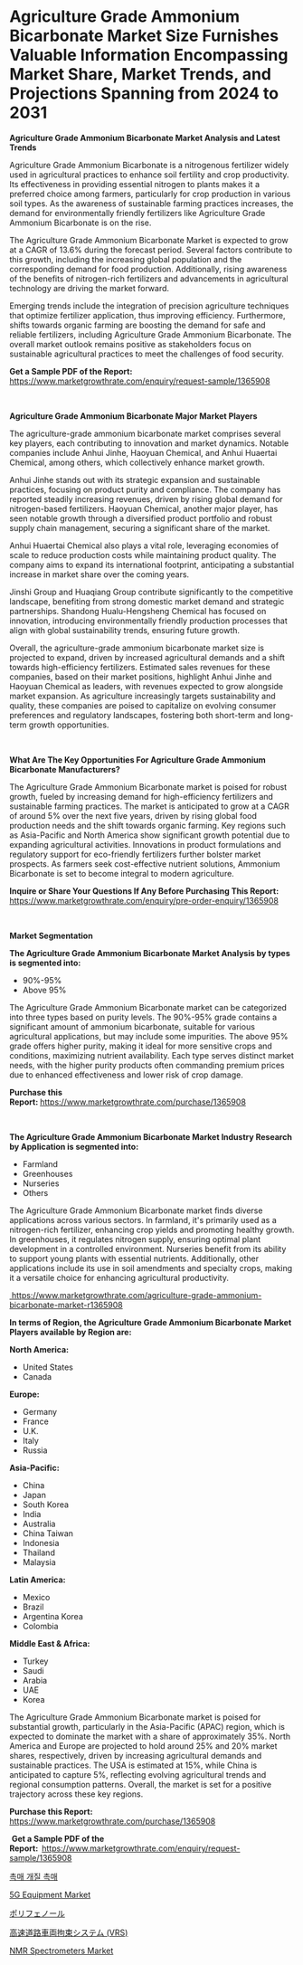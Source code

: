 <p><h1>Agriculture Grade Ammonium Bicarbonate Market Size Furnishes Valuable Information Encompassing Market Share, Market Trends, and Projections Spanning from 2024 to 2031</h1></p><p><strong>Agriculture Grade Ammonium Bicarbonate Market Analysis and Latest Trends</strong></p>
<p><p>Agriculture Grade Ammonium Bicarbonate is a nitrogenous fertilizer widely used in agricultural practices to enhance soil fertility and crop productivity. Its effectiveness in providing essential nitrogen to plants makes it a preferred choice among farmers, particularly for crop production in various soil types. As the awareness of sustainable farming practices increases, the demand for environmentally friendly fertilizers like Agriculture Grade Ammonium Bicarbonate is on the rise.</p><p>The Agriculture Grade Ammonium Bicarbonate Market is expected to grow at a CAGR of 13.6% during the forecast period. Several factors contribute to this growth, including the increasing global population and the corresponding demand for food production. Additionally, rising awareness of the benefits of nitrogen-rich fertilizers and advancements in agricultural technology are driving the market forward. </p><p>Emerging trends include the integration of precision agriculture techniques that optimize fertilizer application, thus improving efficiency. Furthermore, shifts towards organic farming are boosting the demand for safe and reliable fertilizers, including Agriculture Grade Ammonium Bicarbonate. The overall market outlook remains positive as stakeholders focus on sustainable agricultural practices to meet the challenges of food security.</p></p>
<p><strong>Get a Sample PDF of the Report:&nbsp;</strong> <a href="https://www.marketgrowthrate.com/enquiry/request-sample/1365908">https://www.marketgrowthrate.com/enquiry/request-sample/1365908</a></p>
<p>&nbsp;</p>
<p><strong>Agriculture Grade Ammonium Bicarbonate Major Market Players</strong></p>
<p><p>The agriculture-grade ammonium bicarbonate market comprises several key players, each contributing to innovation and market dynamics. Notable companies include Anhui Jinhe, Haoyuan Chemical, and Anhui Huaertai Chemical, among others, which collectively enhance market growth.</p><p>Anhui Jinhe stands out with its strategic expansion and sustainable practices, focusing on product purity and compliance. The company has reported steadily increasing revenues, driven by rising global demand for nitrogen-based fertilizers. Haoyuan Chemical, another major player, has seen notable growth through a diversified product portfolio and robust supply chain management, securing a significant share of the market.</p><p>Anhui Huaertai Chemical also plays a vital role, leveraging economies of scale to reduce production costs while maintaining product quality. The company aims to expand its international footprint, anticipating a substantial increase in market share over the coming years. </p><p>Jinshi Group and Huaqiang Group contribute significantly to the competitive landscape, benefiting from strong domestic market demand and strategic partnerships. Shandong Hualu-Hengsheng Chemical has focused on innovation, introducing environmentally friendly production processes that align with global sustainability trends, ensuring future growth.</p><p>Overall, the agriculture-grade ammonium bicarbonate market size is projected to expand, driven by increased agricultural demands and a shift towards high-efficiency fertilizers. Estimated sales revenues for these companies, based on their market positions, highlight Anhui Jinhe and Haoyuan Chemical as leaders, with revenues expected to grow alongside market expansion. As agriculture increasingly targets sustainability and quality, these companies are poised to capitalize on evolving consumer preferences and regulatory landscapes, fostering both short-term and long-term growth opportunities.</p></p>
<p>&nbsp;</p>
<p><strong>What Are The Key Opportunities For Agriculture Grade Ammonium Bicarbonate Manufacturers?</strong></p>
<p><p>The Agriculture Grade Ammonium Bicarbonate market is poised for robust growth, fueled by increasing demand for high-efficiency fertilizers and sustainable farming practices. The market is anticipated to grow at a CAGR of around 5% over the next five years, driven by rising global food production needs and the shift towards organic farming. Key regions such as Asia-Pacific and North America show significant growth potential due to expanding agricultural activities. Innovations in product formulations and regulatory support for eco-friendly fertilizers further bolster market prospects. As farmers seek cost-effective nutrient solutions, Ammonium Bicarbonate is set to become integral to modern agriculture.</p></p>
<p><strong>Inquire or Share Your Questions If Any Before Purchasing This Report:</strong> <a href="https://www.marketgrowthrate.com/enquiry/pre-order-enquiry/1365908">https://www.marketgrowthrate.com/enquiry/pre-order-enquiry/1365908</a></p>
<p>&nbsp;</p>
<p><strong>Market Segmentation</strong></p>
<p><strong>The Agriculture Grade Ammonium Bicarbonate Market Analysis by types is segmented into:</strong></p>
<p><ul><li>90%-95%</li><li>Above 95%</li></ul></p>
<p><p>The Agriculture Grade Ammonium Bicarbonate market can be categorized into three types based on purity levels. The 90%-95% grade contains a significant amount of ammonium bicarbonate, suitable for various agricultural applications, but may include some impurities. The above 95% grade offers higher purity, making it ideal for more sensitive crops and conditions, maximizing nutrient availability. Each type serves distinct market needs, with the higher purity products often commanding premium prices due to enhanced effectiveness and lower risk of crop damage.</p></p>
<p><strong>Purchase this Report:&nbsp;</strong><a href="https://www.marketgrowthrate.com/purchase/1365908">https://www.marketgrowthrate.com/purchase/1365908</a></p>
<p>&nbsp;</p>
<p><strong>The Agriculture Grade Ammonium Bicarbonate Market Industry Research by Application is segmented into:</strong></p>
<p><ul><li>Farmland</li><li>Greenhouses</li><li>Nurseries</li><li>Others</li></ul></p>
<p><p>The Agriculture Grade Ammonium Bicarbonate market finds diverse applications across various sectors. In farmland, it's primarily used as a nitrogen-rich fertilizer, enhancing crop yields and promoting healthy growth. In greenhouses, it regulates nitrogen supply, ensuring optimal plant development in a controlled environment. Nurseries benefit from its ability to support young plants with essential nutrients. Additionally, other applications include its use in soil amendments and specialty crops, making it a versatile choice for enhancing agricultural productivity.</p></p>
<p><a href="https://www.marketgrowthrate.com/agriculture-grade-ammonium-bicarbonate-market-r1365908">&nbsp;https://www.marketgrowthrate.com/agriculture-grade-ammonium-bicarbonate-market-r1365908</a></p>
<p><strong>In terms of Region, the Agriculture Grade Ammonium Bicarbonate Market Players available by Region are:</strong></p>
<p>
    <p> <strong> North America: </strong>
        <ul>
            <li>United States</li>
            <li>Canada</li>
        </ul>
        </p> 
    <p> <strong> Europe: </strong>
        <ul>
            <li>Germany</li>
            <li>France</li>
            <li>U.K.</li>
            <li>Italy</li>
            <li>Russia</li>
        </ul>
        </p> 
    <p> <strong> Asia-Pacific: </strong>
        <ul>
            <li>China</li>
            <li>Japan</li>
            <li>South Korea</li>
            <li>India</li>
            <li>Australia</li>
            <li>China Taiwan</li>
            <li>Indonesia</li>
            <li>Thailand</li>
            <li>Malaysia</li>
        </ul>
        </p> 
    <p> <strong> Latin America: </strong>
        <ul>
            <li>Mexico</li>
            <li>Brazil</li>
            <li>Argentina Korea</li>
            <li>Colombia</li>
        </ul>
        </p> 
    <p> <strong> Middle East & Africa: </strong>
        <ul>
            <li>Turkey</li>
            <li>Saudi</li>
            <li>Arabia</li>
            <li>UAE</li>
            <li>Korea</li>
        </ul>
    </p>
    </p>
<p><p>The Agriculture Grade Ammonium Bicarbonate market is poised for substantial growth, particularly in the Asia-Pacific (APAC) region, which is expected to dominate the market with a share of approximately 35%. North America and Europe are projected to hold around 25% and 20% market shares, respectively, driven by increasing agricultural demands and sustainable practices. The USA is estimated at 15%, while China is anticipated to capture 5%, reflecting evolving agricultural trends and regional consumption patterns. Overall, the market is set for a positive trajectory across these key regions.</p></p>
<p><strong>Purchase this Report: </strong><a href="https://www.marketgrowthrate.com/purchase/1365908">https://www.marketgrowthrate.com/purchase/1365908</a></p>
<p>&nbsp;<strong>Get a Sample PDF of the Report:&nbsp;&nbsp;</strong><a href="https://www.marketgrowthrate.com/enquiry/request-sample/1365908">https://www.marketgrowthrate.com/enquiry/request-sample/1365908</a></p>
<p><strong></strong></p>
<p><p><a href="https://medium.com/@zolajenkins98/%EC%B4%89%EB%A7%A4-%EA%B0%9C%EC%A7%88-%EC%B4%89%EB%A7%A4-%EC%8B%9C%EC%9E%A5-%EC%A0%84%EB%A7%9D-%EB%B0%8F-%EC%98%88%EC%B8%A1-2024%EB%85%84%EB%B6%80%ED%84%B0-2031%EB%85%84%EA%B9%8C%EC%A7%80-d33229627bb7?postPublishedType=repub">촉매 개질 촉매</a></p><p><a href="https://www.linkedin.com/pulse/driving-market-forces-5g-equipment-trends-future-forecasts-sgzcf">5G Equipment Market</a></p><p><a href="https://medium.com/@jolyongue8huy/%E3%83%9D%E3%83%AA%E3%83%95%E3%82%A7%E3%83%8E%E3%83%BC%E3%83%AB%E5%B8%82%E5%A0%B4%E8%AA%BF%E6%9F%BB%E5%A0%B1%E5%91%8A%E6%9B%B8-2031%E5%B9%B4%E3%81%BE%E3%81%A7%E3%81%AE%E3%83%9D%E3%83%AA%E3%83%95%E3%82%A7%E3%83%8E%E3%83%BC%E3%83%AB%E5%B8%82%E5%A0%B4%E3%81%AE%E5%B8%82%E5%A0%B4%E8%A6%8F%E6%A8%A1%E3%81%A8%E5%8F%8E%E7%9B%8A%E5%88%86%E6%9E%90%E3%82%92%E6%8E%A2%E3%82%8B-109%E3%83%9A%E3%83%BC%E3%82%B8%E3%81%AE%E5%A0%B1%E5%91%8A%E6%9B%B8%E3%81%A79-7-%E3%81%AEcagr%E3%82%92%E3%82%AB%E3%83%90%E3%83%BC%E3%81%97%E3%81%A6%E3%81%84%E3%81%BE%E3%81%99-f119d4e4911f?postPublishedType=repub">ポリフェノール</a></p><p><a href="https://medium.com/@jolyongue8huy/2024%E5%B9%B4%E3%81%8B%E3%82%892031%E5%B9%B4%E3%81%BE%E3%81%A7%E3%81%AE%E9%AB%98%E9%80%9F%E9%81%93%E8%B7%AF%E8%BB%8A%E4%B8%A1%E6%8B%98%E6%9D%9F%E3%82%B7%E3%82%B9%E3%83%86%E3%83%A0-vrs-%E5%B8%82%E5%A0%B4%E3%81%AE%E6%96%B0%E3%81%9F%E3%81%AA%E3%83%88%E3%83%AC%E3%83%B3%E3%83%89%E3%81%A8%E5%B0%86%E6%9D%A5%E3%81%AE%E5%B1%95%E6%9C%9B-6eec9f239bfc?postPublishedType=repub">高速道路車両拘束システム (VRS)</a></p><p><a href="https://medium.com/@melodyfunk1988/nmr-spectrometers-market-outlook-complete-industry-analysis-2024-to-2031-f0315af11da7">NMR Spectrometers Market</a></p></p>
